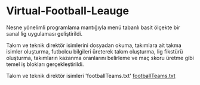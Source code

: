 # Virtual-Football-Leauge 
Nesne yönelimli programlama mantığıyla menü tabanlı basit ölçekte bir sanal lig uygulaması geliştirildi.

Takım  ve teknik direktör isimlerini dosyadan okuma, takımlara ait takma isimler oluşturma, futbolcu bilgileri üreterek takım oluşturma, lig fikstürü oluşturma, takımların kazanma oranlarını belirleme ve maç skoru üretme gibi temel iş blokları gerçekleştirildi.

Takım ve teknik direktör isimleri 'footballTeams.txt' [footballTeams.txt](https://github.com/elifkapln/Virtual-Football-Leauge/files/8884783/footballTeams.txt)
